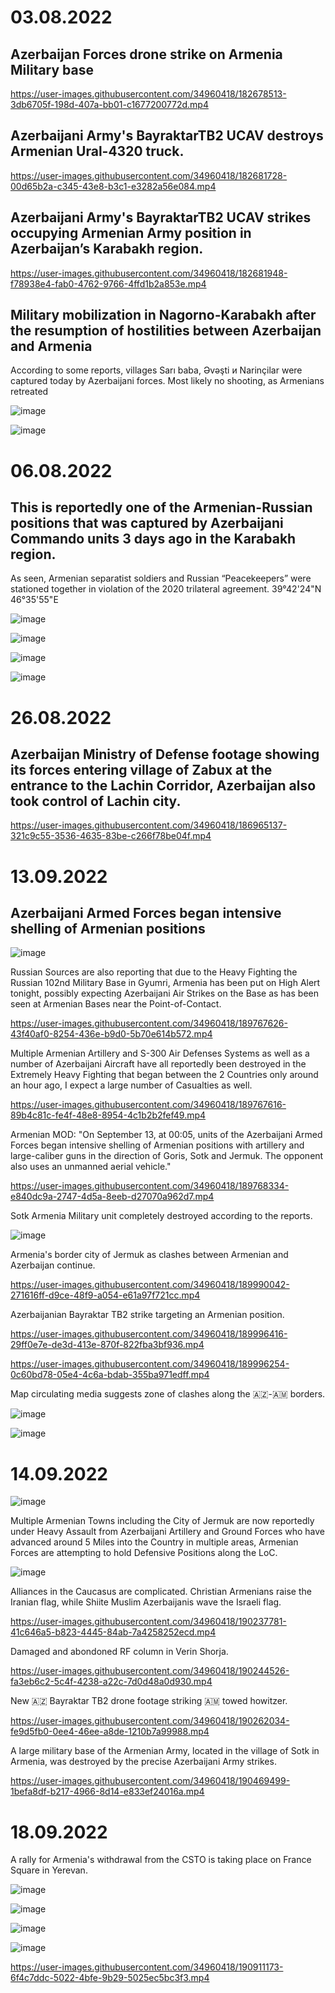 # 03.08.2022

## Azerbaijan Forces drone strike on Armenia Military base

https://user-images.githubusercontent.com/34960418/182678513-3db6705f-198d-407a-bb01-c1677200772d.mp4


## Azerbaijani Army's BayraktarTB2 UCAV destroys Armenian Ural-4320 truck.

https://user-images.githubusercontent.com/34960418/182681728-00d65b2a-c345-43e8-b3c1-e3282a56e084.mp4


## Azerbaijani Army's BayraktarTB2 UCAV strikes occupying Armenian Army position in Azerbaijan’s Karabakh region.

https://user-images.githubusercontent.com/34960418/182681948-f78938e4-fab0-4762-9766-4ffd1b2a853e.mp4


## Military mobilization in Nagorno-Karabakh after the resumption of hostilities between Azerbaijan and Armenia

According to some reports, villages Sarı baba, Əvəşti и Narinçilar were captured today by Azerbaijani forces. Most likely no shooting, as Armenians retreated

![image](https://user-images.githubusercontent.com/34960418/182690153-7319e525-1505-4145-bfa9-6c7ed961e0c6.png)

![image](https://user-images.githubusercontent.com/34960418/182690169-cf132c04-1eb5-480b-a297-2ba5a2707f97.png)


# 06.08.2022

## This is reportedly one of the Armenian-Russian positions that was captured by Azerbaijani Commando units 3 days ago in the Karabakh region. 

As seen, Armenian separatist soldiers and Russian “Peacekeepers” were stationed together in violation of the 2020 trilateral agreement. 39°42'24"N 46°35'55"E

![image](https://user-images.githubusercontent.com/34960418/183260626-c95a7262-5c5b-46cd-b59a-4538168f92d2.png)

![image](https://user-images.githubusercontent.com/34960418/183260630-a5535708-d0be-4ff9-869d-d4081b6b5be0.png)

![image](https://user-images.githubusercontent.com/34960418/183260634-d5c4a3b9-9ce9-49cf-9cf4-4692e426935a.png)

![image](https://user-images.githubusercontent.com/34960418/183260638-e8b52dd8-a892-443e-86f2-449586bccda7.png)


# 26.08.2022

## Azerbaijan Ministry of Defense footage showing its forces entering village of Zabux at the entrance to the Lachin Corridor, Azerbaijan also took control of Lachin city.

https://user-images.githubusercontent.com/34960418/186965137-321c9c55-3536-4635-83be-c266f78be04f.mp4



# 13.09.2022

## Azerbaijani Armed Forces began intensive shelling of Armenian positions

![image](https://user-images.githubusercontent.com/34960418/189768425-87d80876-4714-4341-a2a6-e879942cdd21.png)

Russian Sources are also reporting that due to the Heavy Fighting the Russian 102nd Military Base in Gyumri, Armenia has been put on High Alert tonight, possibly expecting Azerbaijani Air Strikes on the Base as has been seen at Armenian Bases near the Point-of-Contact.

https://user-images.githubusercontent.com/34960418/189767626-43f40af0-8254-436e-b9d0-5b70e614b572.mp4


Multiple Armenian Artillery and S-300 Air Defenses Systems as well as a number of Azerbaijani Aircraft have all reportedly been destroyed in the Extremely Heavy Fighting that began between the 2 Countries only around an hour ago, I expect a large number of Casualties as well.

https://user-images.githubusercontent.com/34960418/189767616-89b4c81c-fe4f-48e8-8954-4c1b2b2fef49.mp4


Armenian MOD: "On September 13, at 00:05, units of the Azerbaijani Armed Forces began intensive shelling of Armenian positions with artillery and large-caliber guns in the direction of Goris, Sotk and Jermuk. The opponent also uses an unmanned aerial vehicle."

https://user-images.githubusercontent.com/34960418/189768334-e840dc9a-2747-4d5a-8eeb-d27070a962d7.mp4


Sotk Armenia Military unit completely destroyed according to the reports.

![image](https://user-images.githubusercontent.com/34960418/189966653-5d671f52-3cf1-4072-801e-2e9604cd6a0c.png)


Armenia's border city of Jermuk as clashes between Armenian and Azerbaijan continue.

https://user-images.githubusercontent.com/34960418/189990042-271616ff-d9ce-48f9-a054-e61a97f721cc.mp4


Azerbaijanian Bayraktar TB2 strike targeting an Armenian position.

https://user-images.githubusercontent.com/34960418/189996416-29ff0e7e-de3d-413e-870f-822fba3bf936.mp4

https://user-images.githubusercontent.com/34960418/189996254-0c60bd78-05e4-4c6a-bdab-355ba971edff.mp4


Map circulating media suggests zone of clashes along the 🇦🇿-🇦🇲 borders.

![image](https://user-images.githubusercontent.com/34960418/190000931-5b816c75-507d-4c6a-8514-2d91eebbedde.png)

![image](https://user-images.githubusercontent.com/34960418/190000956-9d59507a-45ff-4ac6-a474-0e3d53cff042.png)


# 14.09.2022

![image](https://user-images.githubusercontent.com/34960418/190234444-6b208043-a35e-43bd-9ce6-e4aa92d4edcf.png)


Multiple Armenian Towns including the City of Jermuk are now reportedly under Heavy Assault from Azerbaijani Artillery and Ground Forces who have advanced around 5 Miles into the Country in multiple areas, Armenian Forces are attempting to hold Defensive Positions along the LoC.

![image](https://user-images.githubusercontent.com/34960418/190236575-96554759-ba97-401d-b80b-be0495b39543.png)


Alliances in the Caucasus are complicated. Christian Armenians raise the Iranian flag, while Shiite Muslim Azerbaijanis wave the Israeli flag.

https://user-images.githubusercontent.com/34960418/190237781-41c646a5-b823-4445-84ab-7a4258252ecd.mp4


Damaged and abondoned RF column in Verin Shorja.

https://user-images.githubusercontent.com/34960418/190244526-fa3eb6c2-5c4f-4238-a22c-7d0d48a0d930.mp4


New 🇦🇿 Bayraktar TB2 drone footage striking 🇦🇲 towed howitzer.

https://user-images.githubusercontent.com/34960418/190262034-fe9d5fb0-0ee4-46ee-a8de-1210b7a99988.mp4


A large military base of the Armenian Army, located in the village of Sotk in Armenia, was destroyed by the precise Azerbaijani Army strikes.

https://user-images.githubusercontent.com/34960418/190469499-1befa8df-b217-4966-8d14-e833ef24016a.mp4


# 18.09.2022

A rally for Armenia's withdrawal from the CSTO is taking place on France Square in Yerevan.

![image](https://user-images.githubusercontent.com/34960418/190911200-bf1407ea-3878-475b-8c1c-911c0951206e.png)

![image](https://user-images.githubusercontent.com/34960418/190911212-620b2b62-34fe-47f7-a270-220e4fc642a4.png)

![image](https://user-images.githubusercontent.com/34960418/190911208-53968294-85a6-42ce-ae5c-d5f69f50624f.png)

![image](https://user-images.githubusercontent.com/34960418/190911205-1fc392c2-60e1-4192-b132-6029c0a03f61.png)

https://user-images.githubusercontent.com/34960418/190911173-6f4c7ddc-5022-4bfe-9b29-5025ec5bc3f3.mp4




